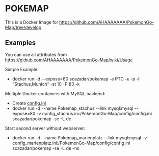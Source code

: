 # POKEMAP
This is a Docker Image for https://github.com/AHAAAAAAA/PokemonGo-Map/tree/develop

## Examples
You can use all attributes from https://github.com/AHAAAAAAA/PokemonGo-Map/wiki/Usage

Simple Example:
- docker run -d --expose=80 scazadar/pokemap -a PTC -u <PTC Account> -p <password> -l "Stachus,Munich" -st 10 -P 80 -k <GoogleMaps API Key>

Multiple Docker containers with MySQL backend:
- Create [config.ini](https://github.com/AHAAAAAAA/PokemonGo-Map/blob/develop/config/config.ini.example)
- docker run -d --name Pokemap_stachus --link mysql:mysql --expose=80 -v config_stachus.ini:/PokemonGo-Map/config/config.ini scazadar/pokemap -se -L de

Start second server without webserver:
- docker run -d --name Pokemap_marienplatz --link mysql:mysql -v config_marienplatz.ini:/PokemonGo-Map/config/config.ini scazadar/pokemap -se -L de -ns
